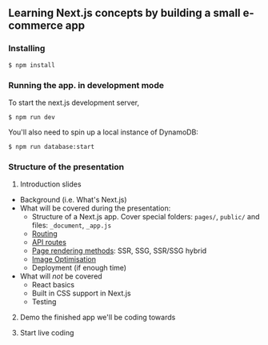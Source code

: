 ## Learning Next.js concepts by building a small e-commerce app

### Installing

```
$ npm install
```

### Running the app. in development mode

To start the next.js development server,

```
$ npm run dev
```

You'll also need to spin up a local instance of DynamoDB:

```
$ npm run database:start
```

### Structure of the presentation

1. Introduction slides
- Background (i.e. What's Next.js)
- What will be covered during the presentation:
  - Structure of a Next.js app. Cover special folders: `pages/`, `public/` and files: `_document`, `_app.js`
  - [Routing](https://nextjs.org/docs/routing/introduction)
  - [API routes](https://nextjs.org/docs/api-routes/introduction)
  - [Page rendering methods](https://nextjs.org/docs/basic-features/data-fetching): SSR, SSG, SSR/SSG hybrid
  - [Image Optimisation](https://nextjs.org/docs/basic-features/image-optimization)
  - Deployment (if enough time)
- What will *not* be covered
  - React basics
  - Built in CSS support in Next.js
  - Testing
2. Demo the finished app we'll be coding towards

3. Start live coding 
